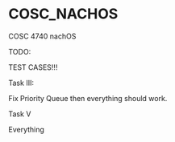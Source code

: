COSC_NACHOS
===========

COSC 4740 nachOS

TODO:

TEST CASES!!!

Task III:

Fix Priority Queue then everything should work.


Task V

Everything



